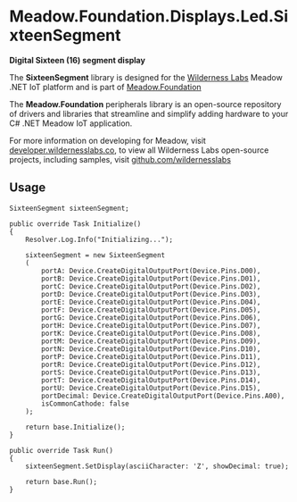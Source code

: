 # Meadow.Foundation.Displays.Led.SixteenSegment

**Digital Sixteen (16) segment display**

The **SixteenSegment** library is designed for the [Wilderness Labs](www.wildernesslabs.co) Meadow .NET IoT platform and is part of [Meadow.Foundation](https://developer.wildernesslabs.co/Meadow/Meadow.Foundation/)

The **Meadow.Foundation** peripherals library is an open-source repository of drivers and libraries that streamline and simplify adding hardware to your C# .NET Meadow IoT application.

For more information on developing for Meadow, visit [developer.wildernesslabs.co](http://developer.wildernesslabs.co/), to view all Wilderness Labs open-source projects, including samples, visit [github.com/wildernesslabs](https://github.com/wildernesslabs/)

## Usage

```
SixteenSegment sixteenSegment;

public override Task Initialize()
{
    Resolver.Log.Info("Initializing...");

    sixteenSegment = new SixteenSegment
    (
        portA: Device.CreateDigitalOutputPort(Device.Pins.D00),
        portB: Device.CreateDigitalOutputPort(Device.Pins.D01),
        portC: Device.CreateDigitalOutputPort(Device.Pins.D02),
        portD: Device.CreateDigitalOutputPort(Device.Pins.D03),
        portE: Device.CreateDigitalOutputPort(Device.Pins.D04),
        portF: Device.CreateDigitalOutputPort(Device.Pins.D05),
        portG: Device.CreateDigitalOutputPort(Device.Pins.D06),
        portH: Device.CreateDigitalOutputPort(Device.Pins.D07),
        portK: Device.CreateDigitalOutputPort(Device.Pins.D08),
        portM: Device.CreateDigitalOutputPort(Device.Pins.D09),
        portN: Device.CreateDigitalOutputPort(Device.Pins.D10),
        portP: Device.CreateDigitalOutputPort(Device.Pins.D11),
        portR: Device.CreateDigitalOutputPort(Device.Pins.D12),
        portS: Device.CreateDigitalOutputPort(Device.Pins.D13),
        portT: Device.CreateDigitalOutputPort(Device.Pins.D14),
        portU: Device.CreateDigitalOutputPort(Device.Pins.D15),
        portDecimal: Device.CreateDigitalOutputPort(Device.Pins.A00),
        isCommonCathode: false
    );

    return base.Initialize();
}

public override Task Run()
{
    sixteenSegment.SetDisplay(asciiCharacter: 'Z', showDecimal: true);

    return base.Run();
}

```
